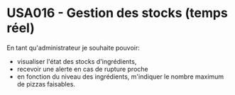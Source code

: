 # USA016 - Gestion des stocks (temps réel)

En tant qu'administrateur je souhaite pouvoir:

- visualiser l'état des stocks d'ingrédients,
- recevoir une alerte en cas de rupture proche
- en fonction du niveau des ingrédients, m'indiquer le nombre maximum de pizzas faisables. 
